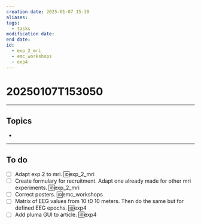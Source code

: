 ```yaml
---
creation date: 2025-01-07 15:30
aliases: 
tags:
  - tasks
modification date: 
end date: 
id:
  - exp_2_mri
  - emc_workshops
  - exp4
---
```

# 20250107T153050
---
## Topics
+ 
---
## To do
- [ ] Adapt exp.2 to mri. 🆔exp_2_mri
- [ ] Create formulary for recruitment. Adapt one already made for other mri experiments. 🆔exp_2_mri
- [ ] Correct posters. 🆔emc_workshops
- [ ] Matrix of EEG values from 10 t0 10 meters. Then do the same but for defined EEG epochs. 🆔exp4
- [ ] Add pluma GUI to article. 🆔exp4

